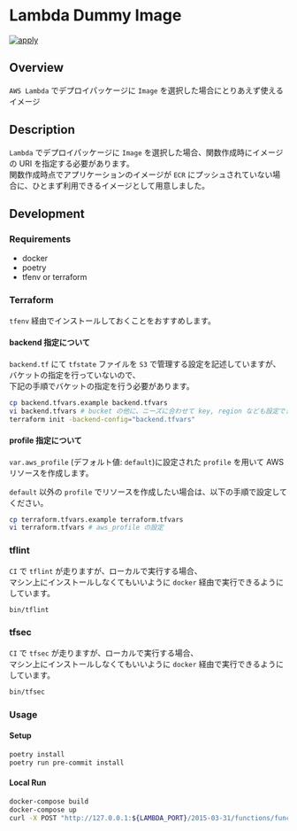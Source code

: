 # Lambda Dummy Image

[![apply](https://github.com/jDBTISK/lambda-dummy-image/actions/workflows/apply.yml/badge.svg?branch=main)](https://github.com/jDBTISK/lambda-dummy-image/actions/workflows/apply.yml)

## Overview

`AWS Lambda` でデプロイパッケージに `Image` を選択した場合にとりあえず使えるイメージ

## Description

`Lambda` でデプロイパッケージに `Image` を選択した場合、関数作成時にイメージの URI を指定する必要があります。  
関数作成時点でアプリケーションのイメージが `ECR` にプッシュされていない場合に、ひとまず利用できるイメージとして用意しました。

## Development

### Requirements

- docker
- poetry
- tfenv or terraform

### Terraform

`tfenv` 経由でインストールしておくことをおすすめします。

#### backend 指定について

`backend.tf` にて `tfstate` ファイルを `S3` で管理する設定を記述していますが、バケットの指定を行っていないので、  
下記の手順でバケットの指定を行う必要があります。

```bash
cp backend.tfvars.example backend.tfvars
vi backend.tfvars # bucket の他に、ニーズに合わせて key, region なども設定できます
terraform init -backend-config="backend.tfvars"
```

#### profile 指定について

`var.aws_profile` (デフォルト値: `default`)に設定された `profile` を用いて AWS リソースを作成します。

`default` 以外の `profile` でリソースを作成したい場合は、以下の手順で設定してください。

```bash
cp terraform.tfvars.example terraform.tfvars
vi terraform.tfvars # aws_profile の設定
```

### tflint

`CI` で `tflint` が走りますが、ローカルで実行する場合、  
マシン上にインストールしなくてもいいように `docker` 経由で実行できるようにしています。

```bash
bin/tflint
```

### tfsec

`CI` で `tfsec` が走りますが、ローカルで実行する場合、  
マシン上にインストールしなくてもいいように `docker` 経由で実行できるようにしています。

```bash
bin/tfsec
```

### Usage

#### Setup

```bash
poetry install
poetry run pre-commit install
```

#### Local Run

```bash
docker-compose build
docker-compose up
curl -X POST "http://127.0.0.1:${LAMBDA_PORT}/2015-03-31/functions/function/invocations" -d '{"key":"value"}'
```
